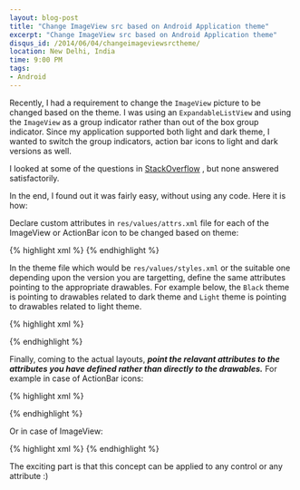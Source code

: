 ```yaml
---
layout: blog-post
title: "Change ImageView src based on Android Application theme"
excerpt: "Change ImageView src based on Android Application theme"
disqus_id: /2014/06/04/changeimageviewsrctheme/
location: New Delhi, India
time: 9:00 PM
tags:
- Android
---
```


Recently, I had a requirement to change the `ImageView` picture to be changed based on the theme. I was using an `ExpandableListView` and using the `ImageView` as 
a group indicator rather than out of the box group indicator. Since my application supported both light and dark theme, I wanted to switch the group indicators, action bar icons to light and dark versions as well.

I looked at some of the questions in [StackOverflow](http://stackoverflow.com/) , but none answered satisfactorily.

In the end, I found out it was fairly easy, without using any code. Here it is how:

Declare custom attributes in `res/values/attrs.xml` file for each of the ImageView or ActionBar icon to be changed based on theme:

{% highlight xml %}
<declare-styleable name="customAttrs">
	<attr name="actionSearchIcon" format="reference" />
	<attr name="actionAcceptIcon" format="reference" />
	<attr name="actionRefreshIcon" format="reference" />
	<attr name="groupIndicatorIcon" format="reference" />
</declare-styleable>
{% endhighlight %}

In the theme file which would be `res/values/styles.xml` or the suitable one depending upon the version you are targetting, define the same attributes pointing to the
appropriate drawables. For example below, the `Black` theme is pointing to drawables related to dark theme and `Light` theme is pointing to drawables related to light theme.

{% highlight xml %}
<style name="Black" parent="@style/Theme.AppCompat">
	<item name="actionSearchIcon">@drawable/ic_action_search</item>
	<item name="actionAcceptIcon">@drawable/ic_action_accept</item>
	<item name="actionRefreshIcon">@drawable/navigation_refresh</item>
	<item name="groupIndicatorIcon">@drawable/group_indicator</item>
</style>


<style name="Light" parent="@style/Theme.AppCompat.Light">
	<item name="actionSearchIcon">@drawable/ic_action_search_light</item>
	<item name="actionAcceptIcon">@drawable/ic_action_accept_light</item>
	<item name="actionRefreshIcon">@drawable/navigation_refresh_light</item>
	<item name="groupIndicatorIcon">@drawable/group_indicator_light</item>
</style>
{% endhighlight %}

Finally, coming to the actual layouts, ***point the relavant attributes to the attributes you have defined rather than directly to the drawables.*** For example
in case of ActionBar icons:

{% highlight xml %}
<item
android:id="@+id/action_refresh"
android:icon="?attr/actionRefreshIcon"
android:orderInCategory="107"
android:title="@string/action_refresh"
app:showAsAction="always"/>

<item
android:id="@+id/action_accept"
android:icon="?attr/actionAcceptIcon"
android:orderInCategory="108"
android:title="@string/action_accept"
app:showAsAction="always"/>

<item
android:id="@+id/action_search"
android:icon="?attr/actionSearchIcon"
android:orderInCategory="50"
android:title="@string/action_search"
app:actionViewClass="android.support.v7.widget.SearchView"
app:showAsAction="collapseActionView|always"/>
{% endhighlight %}	

Or in case of ImageView:

{% highlight xml %}
<ImageView
android:id="@+id/group_indicator"
android:layout_width="wrap_content"
android:layout_height="wrap_content"
android:layout_alignParentLeft="true"
android:contentDescription="@string/app_name"
android:src="?attr/groupIndicatorIcon"/>
{% endhighlight %}         

The exciting part is that this concept can be applied to any control or any attribute :)